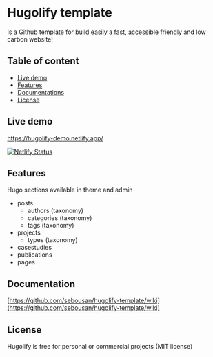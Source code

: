 # Hugolify template

Is a Github template for build easily a fast, accessible friendly and low carbon website!

## Table of content
- [Live demo](#live-demo)
- [Features](#features)
- [Documentations](#documentations)
- [License](#license)

## Live demo
https://hugolify-demo.netlify.app/

[![Netlify Status](https://api.netlify.com/api/v1/badges/5a4fa061-e7a5-4e66-9612-4fae713bda09/deploy-status)](https://app.netlify.com/sites/hugolify-demo/deploys)

## Features
Hugo sections available in theme and admin
* posts
  * authors (taxonomy)
  * categories (taxonomy)
  * tags (taxonomy)
* projects
  * types (taxonomy)
* casestudies
* publications
* pages

## Documentation
[https://github.com/sebousan/hugolify-template/wiki](https://github.com/sebousan/hugolify-template/wiki)

## License
Hugolify is free for personal or commercial projects (MIT license)
